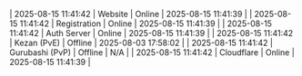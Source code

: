 | 2025-08-15 11:41:42 | Website | Online | 2025-08-15 11:41:39 |
| 2025-08-15 11:41:42 | Registration | Online | 2025-08-15 11:41:39 |
| 2025-08-15 11:41:42 | Auth Server | Online | 2025-08-15 11:41:39 |
| 2025-08-15 11:41:42 | Kezan (PvE) | Offline | 2025-08-03 17:58:02 |
| 2025-08-15 11:41:42 | Gurubashi (PvP) | Offline | N/A |
| 2025-08-15 11:41:42 | Cloudflare | Online | 2025-08-15 11:41:39 |
